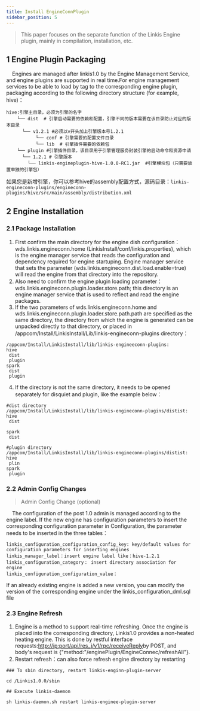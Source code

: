 ```yaml
---
title: Install EngineConnPlugin
sidebar_position: 5
---
```


> This paper focuses on the separate function of the Linkis Engine plugin, mainly in compilation, installation, etc.

## 1 Engine Plugin Packaging
&nbsp;&nbsp;&nbsp;&nbsp;Engines are managed after linkis1.0 by the Engine Management Service, and engine plugins are supported in real time.For engine management services to be able to load by tag to the corresponding engine plugin, packaging according to the following directory structure (for example, hive)：
```
hive:引擎主目录，必须为引擎的名字
    └── dist  # 引擎启动需要的依赖和配置，引擎不同的版本需要在该目录防止对应的版本目录
      └── v1.2.1 #必须以v开头加上引擎版本号1.2.1
           └── conf # 引擎需要的配置文件目录
           └── lib  # 引擎插件需要的依赖包
    └── plugin #引擎插件目录，该目录用于引擎管理服务封装引擎的启动命令和资源申请
      └── 1.2.1 # 引擎版本
        └── linkis-engineplugin-hive-1.0.0-RC1.jar  #引擎模块包（只需要放置单独的引擎包）
```
如果您是新增引擎，你可以参考hive的assembly配置方式，源码目录：`linkis-engineconn-plugins/engineconn-plugins/hive/src/main/assembly/distribution.xml`

## 2 Engine Installation
### 2.1 Package Installation
1. First confirm the main directory for the engine dish configuration：wds.linkis.engineconn.home (LinkisInstall/conf/linkis.properties), which is the engine manager service that reads the configuration and dependency required for engine startuping. Engine manager service that sets the parameter (wds.linkis.engineconn.dist.load.enable=true) will read the engine from that directory into the repository.
2. Also need to confirm the engine plugin loading parameter：wds.linkis.engineconn.plugin.loader.store.path; this directory is an engine manager service that is used to reflect and read the engine packages.
3. If the two parameters of wds.linkis.engineconn.home and wds.linkis.engineconn.plugin.loader.store.path.path are specified as the same directory, the directory from which the engine is generated can be unpacked directly to that directory, or placed in /appcom/Install/LinkisInstall/Lib/linkis-engineconn-plugins directory：
```
/appcom/Install/LinkisInstall/lib/linkis-engineeconn-plugins:
hive
 dist
 plugin
spark
 dist
 plugin
```
4. If the directory is not the same directory, it needs to be opened separately for disquiet and plugin, like the example below：
```
#dist directory
/appcom/Install/LinkisInstall/lib/linkis-engineconn-plugins/distist:
hive
 dist

spark
 dist

#plugin directory
/appcom/Install/LinkisInstall/lib/linkis-engineconn-plugins/distist:
hive
 plin
spark
 plugin
```
### 2.2 Admin Config Changes
> Admin Config Change (optional)

&nbsp;&nbsp;&nbsp;&nbsp;The configuration of the post 1.0 admin is managed according to the engine label. If the new engine has configuration parameters to insert the corresponding configuration parameter in Configuration, the parameter needs to be inserted in the three tables：
```
linkis_configuration_configuration_config_key: key/default values for configuration parameters for inserting engines
linkis_manager_label：insert engine label like：hive-1.2.1
linkis_configuration_category： insert directory association for engine
linkis_configuration_configuration_value：
```
If an already existing engine is added a new version, you can modify the version of the corresponding engine under the linkis_configuration_dml.sql file

### 2.3 Engine Refresh
1. Engine is a method to support real-time refreshing. Once the engine is placed into the corresponding directory, Linkis1.0 provides a non-heated heating engine. This is done by restful interface requests:[http://ip:port/api/res_j/v1/rpc/receiveReply](http://ip:port/api/rest_j/v1/rpc/receiveAndReply)by POST, and body's request is {"method:"/enginePlugin/EngineConnec/refreshAll"}.
2. Restart refresh：can also force refresh engine directory by restarting
```
### To sbin directory, restart linkis-enginn-plugin-server

cd /Linkis1.0.0/sbin

## Execute linkis-daemon

sh linkis-daemon.sh restart linkis-enginee-plugin-server
```


